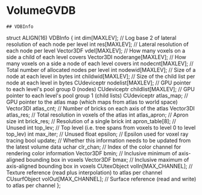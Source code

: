 # VolumeGVDB

```
## VDBInfo
```
struct ALIGN(16) VDBInfo {
	int			dim[MAXLEV]; // Log base 2 of lateral resolution of each node per level
	int			res[MAXLEV]; // Lateral resolution of each node per level
	Vector3DF		vdel[MAXLEV]; // How many voxels on a side a child of each level covers
	Vector3DI		noderange[MAXLEV]; // How many voxels on a side a node of each level covers
	int			nodecnt[MAXLEV]; // Total number of allocated nodes per level
	int			nodewid[MAXLEV]; // Size of a node at each level in bytes
	int			childwid[MAXLEV]; // Size of the child list per node at each level in bytes
	CUdeviceptr		nodelist[MAXLEV]; // GPU pointer to each level's pool group 0 (nodes)
	CUdeviceptr		childlist[MAXLEV]; // GPU pointer to each level's pool group 1 (child lists)
	CUdeviceptr		atlas_map; // GPU pointer to the atlas map (which maps from atlas to world space)
	Vector3DI		atlas_cnt; // Number of bricks on each axis of the atlas
	Vector3DI		atlas_res; // Total resolution in voxels of the atlas
	int			atlas_apron; // Apron size
	int			brick_res; // Resolution of a single brick
	int			apron_table[8]; // Unused
	int			top_lev; // Top level (i.e. tree spans from voxels to level 0 to level top_lev)
	int			max_iter; // Unused
	float			epsilon; // Epsilon used for voxel ray tracing
	bool			update; // Whether this information needs to be updated from the latest volume data
	uchar			clr_chan; // Index of the color channel for rendering color information
	Vector3DF		bmin; // Inclusive minimum of axis-aligned bounding box in voxels
	Vector3DF		bmax; // Inclusive maximum of axis-aligned bounding box in voxels
	CUtexObject		volIn[MAX_CHANNEL]; // Texture reference (read plus interpolation) to atlas per channel
	CUsurfObject	volOut[MAX_CHANNEL]; // Surface reference (read and write) to atlas per channel
};
```

